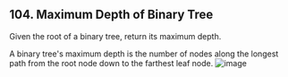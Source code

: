 ## 104. Maximum Depth of Binary Tree

Given the root of a binary tree, return its maximum depth.

A binary tree's maximum depth is the number of nodes along the longest path from the root node down to the farthest leaf node.
![image](https://user-images.githubusercontent.com/58635762/219424365-5e7effa1-9676-45e1-8135-004df15cd1c0.png)

